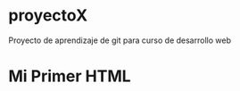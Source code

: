 proyectoX
=========

Proyecto de aprendizaje de git para curso de desarrollo web
<h1>Mi Primer HTML</h1>
